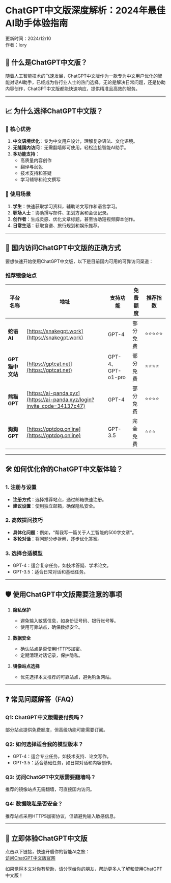 # ChatGPT中文版深度解析：2024年最佳AI助手体验指南

更新时间：2024/12/10  
作者：lory  

## 📌 什么是ChatGPT中文版？

随着人工智能技术的飞速发展，ChatGPT中文版作为一款专为中文用户优化的智能对话AI助手，已经成为各行业人士的热门选择。无论是解决日常问题，还是协助内容创作，ChatGPT中文版都能快速响应，提供精准且高效的服务。

---

## 📈 为什么选择ChatGPT中文版？

### 🚀 核心优势
1. **中文语境优化**：专为中文用户设计，理解复杂语法、文化语境。
2. **无缝国内访问**：无需翻墙即可使用，轻松连接智能AI助手。
3. **多功能支持**：
   - 高质量内容创作
   - 翻译与润色
   - 技术支持和答疑
   - 学习辅导和论文撰写

### 🎯 使用场景
1. **学生**：快速获取学习资料，辅助论文写作和语言学习。
2. **职场人士**：协助撰写邮件、策划方案和会议记录。
3. **创作者**：生成灵感、优化文章标题，甚至协助短视频脚本创作。
4. **日常生活**：获取食谱、旅行规划和娱乐推荐。

---

## 🔗 国内访问ChatGPT中文版的正确方式

要想快速开始使用ChatGPT中文版，以下是目前国内可用的可靠访问渠道：

### 推荐镜像站点
| 平台名称 | 地址 | 支持功能 | 免费额度 | 推荐指数 |
|----------|------|----------|----------|----------|
| **蛇语 AI** | [https://snakegpt.work](https://snakegpt.work) | GPT-4 | 部分免费 | ⭐⭐⭐⭐⭐ |
| **GPT 猫中文站** | [https://gptcat.net](https://gptcat.net) | GPT-4、GPT-o1-pro | 部分免费 | ⭐⭐⭐⭐ |
| **熊猫 GPT** | [https://ai-panda.xyz](https://ai-panda.xyz/login?invite_code=34137c47) | GPT-4 | 部分免费 | ⭐⭐⭐⭐ |
| **狗狗 GPT** | [https://gptdog.online](https://gptdog.online) | GPT-3.5 | 完全免费 | ⭐⭐⭐ |

---

## 🛠️ 如何优化你的ChatGPT中文版体验？

### 1. 注册与设置
- **注册方式**：选择推荐站点，通过邮箱快速注册。
- **建议设置**：使用独立邮箱，确保隐私安全。

### 2. 高效提问技巧
- **具体化问题**：例如，“帮我写一篇关于人工智能的500字文章”。
- **多轮对话**：将问题分步拆解，逐步优化答案。

### 3. 选择合适模型
- GPT-4：适合复杂任务，如技术答疑、学术论文。
- GPT-3.5：适合日常对话和基础任务。

---

## 🛡️ 使用ChatGPT中文版需要注意的事项

1. **隐私保护**
   - 避免输入敏感信息，如身份证号码、银行账号等。
   - 使用可靠站点，确保数据安全。

2. **数据安全**
   - 确认站点是否使用HTTPS加密。
   - 定期清理对话记录，保护隐私。

3. **镜像站点选择**
   - 优先选择本文推荐的可靠站点，避免钓鱼网站。



---

## ❓ 常见问题解答（FAQ）

### Q1: ChatGPT中文版需要付费吗？
部分站点提供免费额度，但高级功能可能需要订阅。

### Q2: 如何选择适合我的模型版本？
- GPT-4：适合专业任务，如技术支持、论文写作。
- GPT-3.5：适合基础任务，如日常对话和内容创作。

### Q3: 访问ChatGPT中文版需要翻墙吗？
推荐的镜像站点无需翻墙，可直接国内访问。

### Q4: 数据隐私是否安全？
推荐站点采用HTTPS加密协议，但请避免输入敏感信息。

---

## 🌟 立即体验ChatGPT中文版

点击以下链接，快速开启你的智能AI之旅：  
[访问ChatGPT中文版官网](https://snakegpt.work)  

如果觉得本文对你有帮助，请分享给你的朋友，帮助更多人了解和使用ChatGPT中文版！
